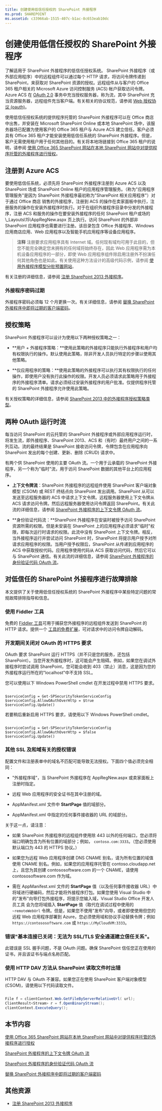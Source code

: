 ```yaml
---
title: 创建使用低信任授权的 SharePoint 外接程序
ms.prod: SHAREPOINT
ms.assetid: c33966ab-1515-407c-b1ac-8c653eab10dc
---
```



# 创建使用低信任授权的 SharePoint 外接程序
了解适用于 SharePoint 外接程序的低信任授权系统。
SharePoint 外接程序（或外部应用程序）中的远程组件可以通过每个 HTTP 请求，将访问令牌传递到 SharePoint，来获取对 SharePoint 资源的授权。远程组件从与客户的 Office 365 租户相关的 Microsoft Azure 访问控制服务 (ACS) 帐户获取访问令牌。Azure ACS 在  [OAuth 2.0](http://oauth.net/) 事务中充当授权服务器，称为流，其中 SharePoint 充当资源服务器，远程组件充当客户端。有关相关的协议规范，请参阅  [Web 授权协议 (oauth)](http://datatracker.ietf.org/doc/active/#oauth)。 
  
    
    

使用低信任授权系统的提供程序托管的 SharePoint 外接程序可以在 Office 商店中出售，并安装在 Microsoft SharePoint Online 或本地 SharePoint 场中，该服务器场已配置为使用客户的 Office 365 租户与 Azure ACS 建立信任。客户必须具有 Office 365 租户才能安装使用低信任系统的 SharePoint 外接程序。但是，客户无需使用租户用于任何其他目的。有关将本地场链接到 Office 365 租户的说明，请参阅 [使用 Office 365 SharePoint 网站在本地 SharePoint 网站中对提供程序托管的外接程序进行授权](use-an-office-365-sharepoint-site-to-authorize-provider-hosted-add-ins-on-an-on.md)。
## 注册到 Azure ACS
<a name="Registration"> </a>

要使用低信任系统，必须先将 SharePoint 外接程序注册到 Azure ACS 以及 SharePoint 场或 SharePoint Online 租户的应用程序管理服务。（称为"应用程序管理服务"是因为 SharePoint 外接程序最初称为"SharePoint 相关应用程序"）对于通过 Office 商店 销售的外接程序，注册到 ACS 的操作在卖家面板中执行，注册服务的操作在安装外接程序时执行。对于在组织外接程序目录中分发的外接程序，注册 ACS 和服务的操作在要安装外接程序的任何 SharePoint 租户或场的 \\_Layouts\\15\\AppRegNew.aspx 页上执行。访问 SharePoint 的外部非 SharePoint 应用程序也需要进行注册。该目录包含 Office 外接程序、Windows 应用商店应用、Web 应用程序以及智能手机应用程序等设备应用程序。
  
    
    

> **注释**
> 注册要求应用程序具有 Internet 域。任何现有域均可用于此目的，但您不能完全确定您未拥有的任何域将始终存在，因此 Web 应用程序需为本机设备应用程序的一部分，即使 Web 应用程序组件除启用注册外不扮演任何其他角色也是如此。有关使用这种方法设计的高级代码示例，请参阅 [使用外接程序模型分批预置网站](http://code.msdn.microsoft.com/Provision-sites-in-batches-fcf31bc6)。 
  
    
    

有关注册的详细信息，请参阅 [注册 SharePoint 2013 外接程序](register-sharepoint-add-ins-2013.md)。
  
    
    

### 外接程序密码过期

外接程序密码必须每 12 个月更换一次。有关详细信息，请参阅 [替换 SharePoint 外接程序中即将过期的客户端密码](replace-an-expiring-client-secret-in-a-sharepoint-add-in.md)。
  
    
    

## 授权策略
<a name="Policies"> </a>

SharePoint 外接程序可以设计为使用以下两种授权策略之一：
  
    
    

- **用户 + 外接程序策略：**使用此策略的外接程序只能执行外接程序和用户均有权限执行的操作。默认使用此策略，除非开发人员执行特定的步骤以使用其他策略。
    
  
- **仅应用程序的策略：**使用此策略的外接程序可以执行其有权限执行的任何操作，即使用户没有执行此操作的权限。开发人员必须请求此策略用于外接程序的外接程序清单。请求必须经过安装外接程序的用户批准。仅提供程序托管的 SharePoint 外接程序允许使用此策略。
    
  
有关授权策略的详细信息，请参阅  [SharePoint 2013 中的外接程序授权策略类型](add-in-authorization-policy-types-in-sharepoint-2013.md)。
  
    
    

## 两种 OAuth 运行时流
<a name="Flows"> </a>

每当访问 SharePoint 的云托管的 SharePoint 外接程序或外部应用程序运行时，将发生流，即外接程序、SharePoint 2013、ACS 和（有时）最终用户之间的一系列互动。流的最终结果是 SharePoint 接收访问令牌，令牌包含在应用程序向 SharePoint 发出的每个创建、更新、删除 (CRUD) 请求中。
  
    
    
有两个供 SharePoint 使用的主要 OAuth 流。一个用于云承载的 SharePoint 外接程序，另一个称为"临时"流，用于访问 SharePoint 数据的其他平台上的应用程序。
  
    
    

- **上下文令牌流**：SharePoint 外接程序的远程组件使用 SharePoint 客户端对象模型 (CSOM) 或 REST 终结点向 SharePoint 发出调用。SharePoint 从可以发送至远程服务器的 ACS 中请求上下文令牌。远程服务器使用上下文令牌从 ACS 请求访问令牌。然后远程服务器使用访问令牌返回 SharePoint。有关此流的详细信息，请参阅  [SharePoint 外接程序的上下文令牌 OAuth 流](context-token-oauth-flow-for-sharepoint-add-ins.md)。
    
  
- **身份验证代码流：**SharePoint 外接程序在安装时被授予访问 SharePoint 资源所需的权限。但是未安装在 SharePoint 上的应用程序必须请求"临时"权限，即每次运行时请求的权限。此流中没有 SharePoint 上下文令牌。相反，当外接程序运行并尝试访问 SharePoint 时，SharePoint 将提示用户授予对所请求应用程序的权限。当用户授予权限后，SharePoint 从传递到应用程序的 ACS 中获取授权代码。应用程序使用代码从 ACS 获取访问代码，然后它可以与 SharePoint 通信。有关此流的详细信息，请参阅  [SharePoint 外接程序的身份验证代码 OAuth 流](authorization-code-oauth-flow-for-sharepoint-add-ins.md)。
    
  

## 对低信任的 SharePoint 外接程序进行故障排除
<a name="Trouble"> </a>

本文提供了关于使用低信任授权系统的 SharePoint 外接程序中某些特定问题的常规故障排除指导和信息。
  
    
    

### 使用 Fiddler 工具

免费的  [Fiddler 工具](http://www.telerik.com/fiddler)可用于捕获您外接程序的远程组件发送到 SharePoint 的 HTTP 请求。提供一个 [工具的免费扩展](https://github.com/andrewconnell/SPOAuthFiddlerExt)，可对请求中的访问令牌自动解码。
  
    
    

### 开发期间关闭对 OAuth 的 HTTPS 要求
<a name="TurnOffHTTPRequirement"> </a>

OAuth 要求 SharePoint 运行 HTTPS（并不只是您的服务，还包括 SharePoint）。当您开发外接程序时，这可能会产生阻碍。例如，如果您在调试外接程序时尝试调用 SharePoint，您可能会收到 403（禁止）消息，这是因为您的外接程序运行所在的"localhost"中不支持 SSL。
  
    
    
您可以使用以下 Windows PowerShell cmdlet 在开发过程中禁用 HTTPS 要求。
  
    
    


```

$serviceConfig = Get-SPSecurityTokenServiceConfig
$serviceConfig.AllowOAuthOverHttp = $true
$serviceConfig.Update()
```

若要稍后重新启用 HTTPS 要求，请使用以下 Windows PowerShell cmdlet。
  
    
    


```

$serviceConfig = Get-SPSecurityTokenServiceConfig
$serviceConfig.AllowOAuthOverHttp = $false
$serviceConfig.Update()
```


### 其他 SSL 及和域有关的授权错误
<a name="DomainRelatedErrors"> </a>

配置文件和注册表单中的域名不匹配可能导致无法授权。下面四个值必须完全相同：
  
    
    

- "外接程序域"，当 SharePoint 外接程序在 AppRegNew.aspx 或卖家面板上注册时指定。
    
  
- 远程 Web 应用程序的安全证书在其中注册的域。
    
  
- AppManifest.xml 文件中 **StartPage** 值的域部分。
    
  
- AppManifest.xml 中指定的任何事件接收器的 URL 的域部分。
    
  
关于这一点，请注意：
  
    
    

- 如果 SharePoint 外接程序的远程组件使用除 443 以外的任何端口，您必须将端口明确包含为所有位置的域部分；例如，  `contoso.com:3333`。（您必须使用默认端口为 443 的 HTTPS 协议。）
    
  
- 如果您为远程 Web 应用程序创建 DNS CNAME 别名，请为所有位置的域值使用 CNAME 别名。例如，如果您的应用程序托管在 contoso.cloudapp.net 上，且您为其创建 contososoftware.com 的一个 CNAME，请使用 contososoftware.com 作为域。
    
  
- 需在 AppManifest.xml 文件的 **StartPage** 值（以及任何事件接收器 URL）中将域进行硬编码，然后才能将外接程序打包。如果您使用 Visual Studio 中的"发布"向导打包外接程序，将提示您输入域，Visual Studio Office 开发人员工具 会为您将域插入 **StartPage** 值（取代在调试过程中使用的 `~remoteWebUrl` 令牌。但是，如果您不使用"发布"向导，或者即使使用但您的远程 Web 应用程序部署到 Azure，您必须使用域和协议手动替换令牌；例如 `https://contososoftware.com` 或 `https://MyCloudVM:3333`。
    
  

### 错误"基本连接已关闭：无法为 SSL/TLS 安全通道建立信任关系"。
<a name="ErrorConnectionClosed"> </a>

此错误是 SSL 握手问题，不是 OAuth 问题。确保 SharePoint 信任您正在使用的证书，并且该证书与端点名称匹配。
  
    
    

### 使用 HTTP DAV 方法从 SharePoint 读取文件时出错
<a name="ErrorConnectionClosed"> </a>

HTTP DAV 与 OAuth 不兼容。如果您正在使用 SharePoint 客户端对象模型 (CSOM)，请使用以下代码读取文件。
  
    
    
```cs

File f = clientContext.Web.GetFileByServerRelativeUrl( url);
ClientResult<Stream> r = f.OpenBinaryStream();
clientContext.ExecuteQuery();
```


## 本节内容
<a name="Trouble"> </a>

 [使用 Office 365 SharePoint 网站在本地 SharePoint 网站中对提供程序托管的外接程序进行授权](use-an-office-365-sharepoint-site-to-authorize-provider-hosted-add-ins-on-an-on.md)
  
    
    
 [SharePoint 外接程序的上下文令牌 OAuth 流](context-token-oauth-flow-for-sharepoint-add-ins.md)
  
    
    
 [SharePoint 外接程序的身份验证代码 OAuth 流](authorization-code-oauth-flow-for-sharepoint-add-ins.md)
  
    
    
 [替换 SharePoint 外接程序中即将过期的客户端密码](replace-an-expiring-client-secret-in-a-sharepoint-add-in.md)
  
    
    

## 其他资源
<a name="FileName_AdditionalResources"> </a>


-  [注册 SharePoint 2013 外接程序](register-sharepoint-add-ins-2013.md)
    
  

